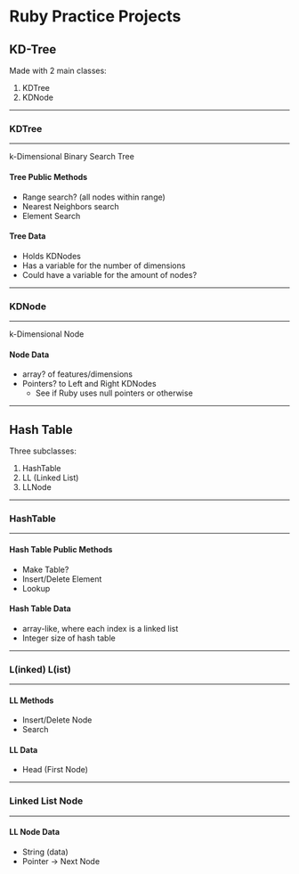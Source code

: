 # Ruby Practice Projects

## KD-Tree

Made with 2 main classes:

1. KDTree
2. KDNode

---

### KDTree

---

k-Dimensional Binary Search Tree

#### Tree Public Methods

* Range search? (all nodes within range)
* Nearest Neighbors search
* Element Search

#### Tree Data

* Holds KDNodes
* Has a variable for the number of dimensions
* Could have a variable for the amount of nodes?

---

### KDNode

---

k-Dimensional Node

#### Node Data

* array? of features/dimensions
* Pointers? to Left and Right KDNodes
  * See if Ruby uses null pointers or otherwise

---

## Hash Table

Three subclasses:

1. HashTable
2. LL (Linked List)
3. LLNode

---

### HashTable

---

#### Hash Table Public Methods

* Make Table?
* Insert/Delete Element
* Lookup

#### Hash Table Data

* array-like, where each index is a linked list
* Integer size of hash table

---

### L(inked) L(ist)

---

#### LL Methods

* Insert/Delete Node
* Search

#### LL Data

* Head (First Node)

---

### Linked List Node

---

#### LL Node Data

* String (data)
* Pointer -> Next Node
